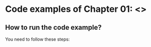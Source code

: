 # Code examples of Chapter 01: <<add chapter  name>> #

## How to run the code example? ##
You need to follow these steps:
